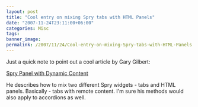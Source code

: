 ```yaml
---
layout: post
title: "Cool entry on mixing Spry tabs with HTML Panels"
date: "2007-11-24T23:11:00+06:00"
categories: Misc 
tags: 
banner_image: 
permalink: /2007/11/24/Cool-entry-on-mixing-Spry-tabs-with-HTML-Panels
---
```


Just a quick note to point out a cool article by Gary Gilbert:

<a href="http://www.garyrgilbert.com/blog/index.cfm/2007/11/23/Spry-Panel-with-Dynamic-Content">Spry Panel with Dynamic Content</a>

He describes how to mix two different Spry widgets - tabs and HTML panels. Basically - tabs with remote content. I'm sure his methods would also apply to accordions as well.